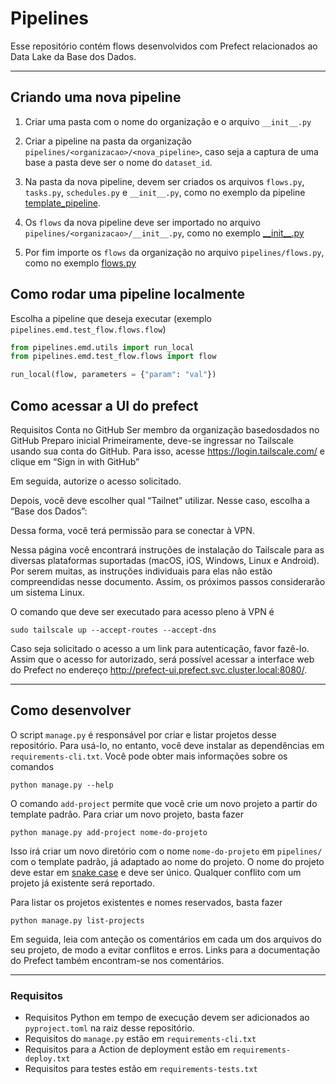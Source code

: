 # Pipelines

Esse repositório contém flows desenvolvidos com Prefect relacionados ao Data Lake da Base dos Dados.

---

## Criando uma nova pipeline

1. Criar uma pasta com o nome do organização e o arquivo `__init__.py`

2. Criar a pipeline na pasta da organização `pipelines/<organizacao>/<nova_pipeline>`, caso seja a captura de uma base a pasta deve ser o nome do `dataset_id`.

3. Na pasta da nova pipeline, devem ser criados os arquivos `flows.py`, `tasks.py`, `schedules.py` e `__init__.py`, como no exemplo da pipeline [template_pipeline](/pipelines/emd/template_pipeline/).

4. Os `flows` da nova pipeline deve ser importado no arquivo `pipelines/<organizacao>/__init__.py`, como no exemplo [\_\_init\_\_.py](/pipelines/emd/__init__.py)

5. Por fim importe os `flows` da organização no arquivo `pipelines/flows.py`, como no exemplo [flows.py](/pipelines/flows.py)

## Como rodar uma pipeline localmente

Escolha a pipeline que deseja executar (exemplo `pipelines.emd.test_flow.flows.flow`)

```py
from pipelines.emd.utils import run_local
from pipelines.emd.test_flow.flows import flow

run_local(flow, parameters = {"param": "val"})
```

## Como acessar a UI do prefect

Requisitos
Conta no GitHub
Ser membro da organização basedosdados no GitHub
Preparo inicial
Primeiramente, deve-se ingressar no Tailscale usando sua conta do GitHub. Para isso, acesse https://login.tailscale.com/ e clique em “Sign in with GitHub”

Em seguida, autorize o acesso solicitado.

Depois, você deve escolher qual “Tailnet” utilizar. Nesse caso, escolha a “Base dos Dados”:

Dessa forma, você terá permissão para se conectar à VPN.

Nessa página você encontrará instruções de instalação do Tailscale para as diversas plataformas suportadas (macOS, iOS, Windows, Linux e Android). Por serem muitas, as instruções individuais para elas não estão compreendidas nesse documento. Assim, os próximos passos considerarão um sistema Linux.

O comando que deve ser executado para acesso pleno à VPN é

```
sudo tailscale up --accept-routes --accept-dns
```

Caso seja solicitado o acesso a um link para autenticação, favor fazê-lo. Assim que o acesso for autorizado, será possível acessar a interface web do Prefect no endereço http://prefect-ui.prefect.svc.cluster.local:8080/.

---

## Como desenvolver

O script `manage.py` é responsável por criar e listar projetos desse repositório. Para usá-lo, no entanto, você deve instalar as dependências em `requirements-cli.txt`. Você pode obter mais informações sobre os comandos

```
python manage.py --help
```

O comando `add-project` permite que você crie um novo projeto a partir do template padrão. Para criar um novo projeto, basta fazer

```
python manage.py add-project nome-do-projeto
```

Isso irá criar um novo diretório com o nome `nome-do-projeto` em `pipelines/` com o template padrão, já adaptado ao nome do projeto. O nome do projeto deve estar em [snake case](https://en.wikipedia.org/wiki/Snake_case) e deve ser único. Qualquer conflito com um projeto já existente será reportado.

Para listar os projetos existentes e nomes reservados, basta fazer

```
python manage.py list-projects
```

Em seguida, leia com anteção os comentários em cada um dos arquivos do seu projeto, de modo a evitar conflitos e erros.
Links para a documentação do Prefect também encontram-se nos comentários.

---

### Requisitos

-   Requisitos Python em tempo de execução devem ser adicionados ao `pyproject.toml` na raiz desse repositório.
-   Requisitos do `manage.py` estão em `requirements-cli.txt`
-   Requisitos para a Action de deployment estão em `requirements-deploy.txt`
-   Requisitos para testes estão em `requirements-tests.txt`
